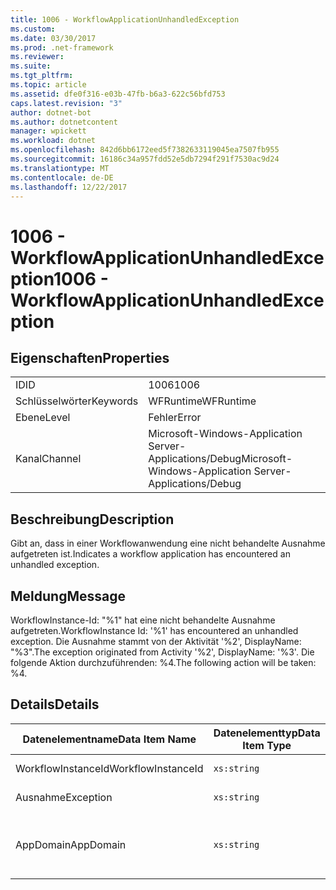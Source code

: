 ```yaml
---
title: 1006 - WorkflowApplicationUnhandledException
ms.custom: 
ms.date: 03/30/2017
ms.prod: .net-framework
ms.reviewer: 
ms.suite: 
ms.tgt_pltfrm: 
ms.topic: article
ms.assetid: dfe0f316-e03b-47fb-b6a3-622c56bfd753
caps.latest.revision: "3"
author: dotnet-bot
ms.author: dotnetcontent
manager: wpickett
ms.workload: dotnet
ms.openlocfilehash: 842d6bb6172eed5f7382633119045ea7507fb955
ms.sourcegitcommit: 16186c34a957fdd52e5db7294f291f7530ac9d24
ms.translationtype: MT
ms.contentlocale: de-DE
ms.lasthandoff: 12/22/2017
---
```

# <a name="1006---workflowapplicationunhandledexception"></a><span data-ttu-id="2d81a-102">1006 - WorkflowApplicationUnhandledException</span><span class="sxs-lookup"><span data-stu-id="2d81a-102">1006 - WorkflowApplicationUnhandledException</span></span>
## <a name="properties"></a><span data-ttu-id="2d81a-103">Eigenschaften</span><span class="sxs-lookup"><span data-stu-id="2d81a-103">Properties</span></span>  
  
|||  
|-|-|  
|<span data-ttu-id="2d81a-104">ID</span><span class="sxs-lookup"><span data-stu-id="2d81a-104">ID</span></span>|<span data-ttu-id="2d81a-105">1006</span><span class="sxs-lookup"><span data-stu-id="2d81a-105">1006</span></span>|  
|<span data-ttu-id="2d81a-106">Schlüsselwörter</span><span class="sxs-lookup"><span data-stu-id="2d81a-106">Keywords</span></span>|<span data-ttu-id="2d81a-107">WFRuntime</span><span class="sxs-lookup"><span data-stu-id="2d81a-107">WFRuntime</span></span>|  
|<span data-ttu-id="2d81a-108">Ebene</span><span class="sxs-lookup"><span data-stu-id="2d81a-108">Level</span></span>|<span data-ttu-id="2d81a-109">Fehler</span><span class="sxs-lookup"><span data-stu-id="2d81a-109">Error</span></span>|  
|<span data-ttu-id="2d81a-110">Kanal</span><span class="sxs-lookup"><span data-stu-id="2d81a-110">Channel</span></span>|<span data-ttu-id="2d81a-111">Microsoft-Windows-Application Server-Applications/Debug</span><span class="sxs-lookup"><span data-stu-id="2d81a-111">Microsoft-Windows-Application Server-Applications/Debug</span></span>|  
  
## <a name="description"></a><span data-ttu-id="2d81a-112">Beschreibung</span><span class="sxs-lookup"><span data-stu-id="2d81a-112">Description</span></span>  
 <span data-ttu-id="2d81a-113">Gibt an, dass in einer Workflowanwendung eine nicht behandelte Ausnahme aufgetreten ist.</span><span class="sxs-lookup"><span data-stu-id="2d81a-113">Indicates a workflow application has encountered an unhandled exception.</span></span>  
  
## <a name="message"></a><span data-ttu-id="2d81a-114">Meldung</span><span class="sxs-lookup"><span data-stu-id="2d81a-114">Message</span></span>  
 <span data-ttu-id="2d81a-115">WorkflowInstance-Id: "%1" hat eine nicht behandelte Ausnahme aufgetreten.</span><span class="sxs-lookup"><span data-stu-id="2d81a-115">WorkflowInstance Id: '%1' has encountered an unhandled exception.</span></span>  <span data-ttu-id="2d81a-116">Die Ausnahme stammt von der Aktivität '%2', DisplayName: "%3".</span><span class="sxs-lookup"><span data-stu-id="2d81a-116">The exception originated from Activity '%2', DisplayName: '%3'.</span></span>  <span data-ttu-id="2d81a-117">Die folgende Aktion durchzuführenden: %4.</span><span class="sxs-lookup"><span data-stu-id="2d81a-117">The following action will be taken: %4.</span></span>  
  
## <a name="details"></a><span data-ttu-id="2d81a-118">Details</span><span class="sxs-lookup"><span data-stu-id="2d81a-118">Details</span></span>  
  
|<span data-ttu-id="2d81a-119">Datenelementname</span><span class="sxs-lookup"><span data-stu-id="2d81a-119">Data Item Name</span></span>|<span data-ttu-id="2d81a-120">Datenelementtyp</span><span class="sxs-lookup"><span data-stu-id="2d81a-120">Data Item Type</span></span>|<span data-ttu-id="2d81a-121">Beschreibung</span><span class="sxs-lookup"><span data-stu-id="2d81a-121">Description</span></span>|  
|--------------------|--------------------|-----------------|  
|<span data-ttu-id="2d81a-122">WorkflowInstanceId</span><span class="sxs-lookup"><span data-stu-id="2d81a-122">WorkflowInstanceId</span></span>|`xs:string`|<span data-ttu-id="2d81a-123">Die Instanz-ID für den Workflow.</span><span class="sxs-lookup"><span data-stu-id="2d81a-123">The instance id for the workflow</span></span>|  
|<span data-ttu-id="2d81a-124">Ausnahme</span><span class="sxs-lookup"><span data-stu-id="2d81a-124">Exception</span></span>|`xs:string`|<span data-ttu-id="2d81a-125">Die Ausnahmedetails der Ausnahme.</span><span class="sxs-lookup"><span data-stu-id="2d81a-125">The exception details for the exception</span></span>|  
|<span data-ttu-id="2d81a-126">AppDomain</span><span class="sxs-lookup"><span data-stu-id="2d81a-126">AppDomain</span></span>|`xs:string`|<span data-ttu-id="2d81a-127">Die von AppDomain.CurrentDomain.FriendlyName zurückgegebene Zeichenfolge.</span><span class="sxs-lookup"><span data-stu-id="2d81a-127">The string returned by AppDomain.CurrentDomain.FriendlyName.</span></span>|
